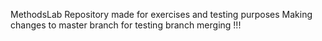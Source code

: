 MethodsLab
Repository made for exercises and testing purposes
Making changes to master branch for testing branch merging !!! 